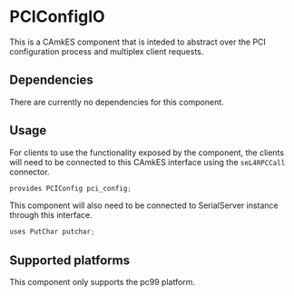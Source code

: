 <!--
     Copyright 2020, Data61, CSIRO (ABN 41 687 119 230)

     SPDX-License-Identifier: CC-BY-SA-4.0
-->

# PCIConfigIO

This is a CAmkES component that is inteded to abstract over the PCI
configuration process and multiplex client requests.

## Dependencies

There are currently no dependencies for this component.

## Usage

For clients to use the functionality exposed by the component, the clients will
need to be connected to this CAmkES interface using the `seL4RPCCall`
connector.

```c
provides PCIConfig pci_config;
```

This component will also need to be connected to SerialServer instance through
this interface.

```c
uses PutChar putchar;
```

## Supported platforms

This component only supports the pc99 platform.

